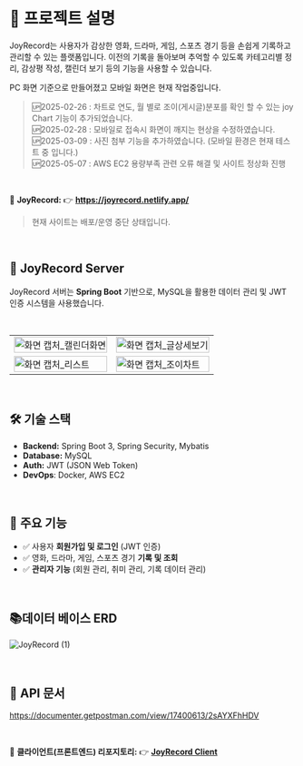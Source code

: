 # 📌 프로젝트 설명
JoyRecord는 사용자가 감상한 영화, 드라마, 게임, 스포츠 경기 등을 손쉽게 기록하고 관리할 수 있는 플랫폼입니다.
이전의 기록을 돌아보며 추억할 수 있도록 카테고리별 정리, 감상평 작성, 캘린더 보기 등의 기능을 사용할 수 있습니다.

PC 화면 기준으로 만들어졌고 모바일 화면은 현재 작업중입니다.

>🆙2025-02-26 : 차트로 연도, 월 별로 조이(게시글)분포를 확인 할 수 있는 joy Chart 기능이 추가되었습니다.<br>
>🆙2025-02-28 : 모바일로 접속시 화면이 깨지는 현상을 수정하였습니다.<br>
>🆙2025-03-09 : 사진 첨부 기능을 추가하였습니다. (모바일 환경은 현재 테스트 중 입니다.)<br>
>🆙2025-05-07 : AWS EC2 용량부족 관련 오류 해결 및 사이트 정상화 진행

<br>


🔗 **JoyRecord:** 👉 **https://joyrecord.netlify.app/**
>  현재 사이트는 배포/운영 중단 상태입니다.

<br>

## 📌 JoyRecord Server
JoyRecord 서버는 **Spring Boot** 기반으로, MySQL을 활용한 데이터 관리 및 JWT 인증 시스템을 사용했습니다. 

<br>
<table>
  <tr>
    <td><img width="100%" alt="화면 캡처_캘린더화면" src="https://github.com/user-attachments/assets/f46bd0ac-4503-4183-baf9-37c3657a6bd8" /></td>
    <td><img width="100%" alt="화면 캡처_글상세보기" src="https://github.com/user-attachments/assets/e8f03727-910c-485a-9ab1-a0ad6bbf8c90" /></td>
  </tr>
  <tr>
    <td><img width="100%" alt="화면 캡처_리스트" src="https://github.com/user-attachments/assets/828046f1-43d8-43b0-846e-d3ebbfdc4461" /></td>
    <td><img width="100%" alt="화면 캡처_조이차트" src="https://github.com/user-attachments/assets/b97d3c9e-1e66-4b45-91a1-dd7524eb09a9" /></td>
  </tr>
</table>
<br>

## 🛠️ 기술 스택  
- **Backend:** Spring Boot 3, Spring Security, Mybatis  
- **Database:** MySQL  
- **Auth:** JWT (JSON Web Token)
- **DevOps**: Docker, AWS EC2

<br>


## 📑 주요 기능  
- ✅ 사용자 **회원가입 및 로그인** (JWT 인증)  
- ✅ 영화, 드라마, 게임, 스포츠 경기 **기록 및 조회**  
- ✅ **관리자 기능** (회원 관리, 취미 관리, 기록 데이터 관리)  


<br>

## 📚데이터 베이스 ERD
![JoyRecord (1)](https://github.com/user-attachments/assets/04bb38ed-ed5b-4379-ae83-f2e8273a2c04)


<br>

## 💼 API 문서
https://documenter.getpostman.com/view/17400613/2sAYXFhHDV


<br>


🔗 **클라이언트(프론트엔드) 리포지토리:** 👉 [**JoyRecord Client**](https://github.com/pjeasu/joyRecord_client)
